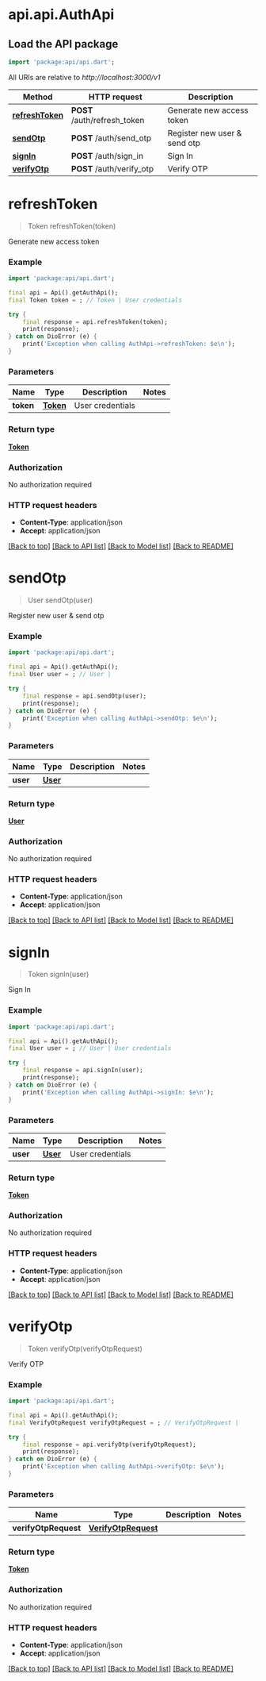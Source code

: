 # api.api.AuthApi

## Load the API package
```dart
import 'package:api/api.dart';
```

All URIs are relative to *http://localhost:3000/v1*

Method | HTTP request | Description
------------- | ------------- | -------------
[**refreshToken**](AuthApi.md#refreshtoken) | **POST** /auth/refresh_token | Generate new access token
[**sendOtp**](AuthApi.md#sendotp) | **POST** /auth/send_otp | Register new user &amp; send otp
[**signIn**](AuthApi.md#signin) | **POST** /auth/sign_in | Sign In
[**verifyOtp**](AuthApi.md#verifyotp) | **POST** /auth/verify_otp | Verify OTP


# **refreshToken**
> Token refreshToken(token)

Generate new access token

### Example
```dart
import 'package:api/api.dart';

final api = Api().getAuthApi();
final Token token = ; // Token | User credentials

try {
    final response = api.refreshToken(token);
    print(response);
} catch on DioError (e) {
    print('Exception when calling AuthApi->refreshToken: $e\n');
}
```

### Parameters

Name | Type | Description  | Notes
------------- | ------------- | ------------- | -------------
 **token** | [**Token**](Token.md)| User credentials | 

### Return type

[**Token**](Token.md)

### Authorization

No authorization required

### HTTP request headers

 - **Content-Type**: application/json
 - **Accept**: application/json

[[Back to top]](#) [[Back to API list]](../README.md#documentation-for-api-endpoints) [[Back to Model list]](../README.md#documentation-for-models) [[Back to README]](../README.md)

# **sendOtp**
> User sendOtp(user)

Register new user & send otp

### Example
```dart
import 'package:api/api.dart';

final api = Api().getAuthApi();
final User user = ; // User | 

try {
    final response = api.sendOtp(user);
    print(response);
} catch on DioError (e) {
    print('Exception when calling AuthApi->sendOtp: $e\n');
}
```

### Parameters

Name | Type | Description  | Notes
------------- | ------------- | ------------- | -------------
 **user** | [**User**](User.md)|  | 

### Return type

[**User**](User.md)

### Authorization

No authorization required

### HTTP request headers

 - **Content-Type**: application/json
 - **Accept**: application/json

[[Back to top]](#) [[Back to API list]](../README.md#documentation-for-api-endpoints) [[Back to Model list]](../README.md#documentation-for-models) [[Back to README]](../README.md)

# **signIn**
> Token signIn(user)

Sign In

### Example
```dart
import 'package:api/api.dart';

final api = Api().getAuthApi();
final User user = ; // User | User credentials

try {
    final response = api.signIn(user);
    print(response);
} catch on DioError (e) {
    print('Exception when calling AuthApi->signIn: $e\n');
}
```

### Parameters

Name | Type | Description  | Notes
------------- | ------------- | ------------- | -------------
 **user** | [**User**](User.md)| User credentials | 

### Return type

[**Token**](Token.md)

### Authorization

No authorization required

### HTTP request headers

 - **Content-Type**: application/json
 - **Accept**: application/json

[[Back to top]](#) [[Back to API list]](../README.md#documentation-for-api-endpoints) [[Back to Model list]](../README.md#documentation-for-models) [[Back to README]](../README.md)

# **verifyOtp**
> Token verifyOtp(verifyOtpRequest)

Verify OTP

### Example
```dart
import 'package:api/api.dart';

final api = Api().getAuthApi();
final VerifyOtpRequest verifyOtpRequest = ; // VerifyOtpRequest | 

try {
    final response = api.verifyOtp(verifyOtpRequest);
    print(response);
} catch on DioError (e) {
    print('Exception when calling AuthApi->verifyOtp: $e\n');
}
```

### Parameters

Name | Type | Description  | Notes
------------- | ------------- | ------------- | -------------
 **verifyOtpRequest** | [**VerifyOtpRequest**](VerifyOtpRequest.md)|  | 

### Return type

[**Token**](Token.md)

### Authorization

No authorization required

### HTTP request headers

 - **Content-Type**: application/json
 - **Accept**: application/json

[[Back to top]](#) [[Back to API list]](../README.md#documentation-for-api-endpoints) [[Back to Model list]](../README.md#documentation-for-models) [[Back to README]](../README.md)

